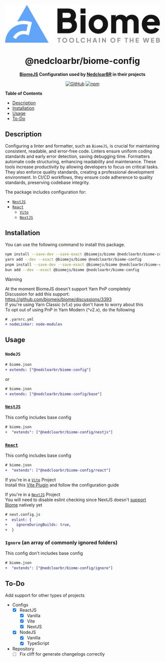 <div align="center"> 

![BiomeJS Logo](https://raw.githubusercontent.com/biomejs/resources/main/svg/slogan-light-transparent.svg)

# @nedcloarbr/biome-config

**[BiomeJS](https://biomejs.dev/) Configuration used by [NedcloarBR](https://github.com/NedcloarBR) in their projects**

[![GitHub](https://img.shields.io/github/license/NedcloarBR/biome-config)](https://github.com/NedcloarBR/biome-config/blob/master/LICENSE)
[![npm](https://img.shields.io/npm/v/@nedcloarbr/biome-config?color=crimson&logo=npm&style=flat-square)](https://www.npmjs.com/package/@nedcloarbr/biome-config)

</div>

**Table of Contents**

- [Description](#description)
- [Installation](#installation)
- [Usage](#usage)
- [To-Do](#to-do)

## Description

Configuring a linter and formatter, such as `BiomeJS`, is crucial for maintaining consistent, readable, and error-free code. Linters ensure uniform coding standards and early error detection, saving debugging time. Formatters automate code structuring, enhancing readability and maintenance. These tools increase productivity by allowing developers to focus on critical tasks. They also enforce quality standards, creating a professional development environment. In CI/CD workflows, they ensure code adherence to quality standards, preserving codebase integrity.

The package includes configuration for:
- [`NestJS`](https://nestjs.com/)
- [`React`](https://react.dev/)
  - [`Vite`](https://vitejs.dev/)
  - [`NextJS`](https://nextjs.org/)

## Installation

You can use the following command to install this package.

```sh
npm install --save-dev --save-exact @biomejs/biome @nedcloarbr/biome-config
yarn add --dev --exact @biomejs/biome @nedcloarbr/biome-config
pnpm install --save-dev --save-exact @biomejs/biome @nedcloarbr/biome-config
bun add --dev --exact @biomejs/biome @nedcloarbr/biome-config
```

> [!WARNING]
> At the moment BiomeJS doesn't support Yarn PnP completely \
> Discussion for add this support: https://github.com/biomejs/biome/discussions/3393 \
> If you're using Yarn Classic (v1.x) you don't have to worry about this \
> To opt out of using PnP in Yarn Modern (^v2.x), do the following

```diff
# .yarnrc.yml
+ nodeLinker: node-modules
```

## Usage

### `NodeJS`

```diff
# biome.json
+ extends: ["@nedcloarbr/biome-config"]
```

or

```diff
# biome.json
+ extends: ["@nedcloarbr/biome-config/base"]
```

### [`NestJS`](https://nestjs.com/)

This config includes base config

```diff
# biome.json
+  "extends": ["@nedcloarbr/biome-config/nestjs"]
```

### [`React`](https://react.dev/)
This config includes base config

```diff
# biome.json
+  "extends": ["@nedcloarbr/biome-config/react"]
```

If you're in a [`Vite`](https://vitejs.dev/) Project \
Install this [Vite Plugin](https://github.com/skrulling/vite-plugin-biome) and follow the configuration guide

If you're in a [`NextJS`](https://nextjs.org/) Project \
You will need to disable eslint checking since NextJS doesn't [support Biome](https://github.com/vercel/next.js/pull/67280) natively yet

``` diff
# next.config.js
+  eslint: {
+    ignoreDuringBuilds: true,
+  }
```

### `Ignore` (an array of commonly ignored folders) 

This config don't includes base config

```diff
# biome.json
+  "extends": ["@nedcloarbr/biome-config/ignore"]
```


## To-Do

Add support for other types of projects

- Configs
  - [x] ReactJS
    - [x] Vanilla
    - [x] Vite
    - [x] NextJS
  - [x] NodeJS
    - [x] Vanilla
    - [x] TypeScript

- Repository
  - [ ] Fix cliff for generate changelogs correctly
